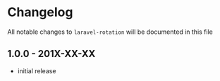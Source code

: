 # Changelog

All notable changes to `laravel-rotation` will be documented in this file

## 1.0.0 - 201X-XX-XX

- initial release
